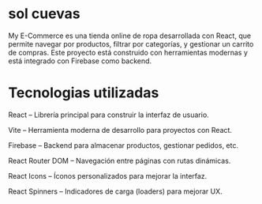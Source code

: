 # sol cuevas
My E-Commerce es una tienda online de ropa desarrollada con React, que permite navegar por productos, filtrar por categorías, y gestionar un carrito de compras. Este proyecto está construido con herramientas modernas y está integrado con Firebase como backend.

# Tecnologias utilizadas

React – Librería principal para construir la interfaz de usuario.

Vite – Herramienta moderna de desarrollo para proyectos con React.

Firebase – Backend para almacenar productos, gestionar pedidos, etc.

React Router DOM – Navegación entre páginas con rutas dinámicas.

React Icons – Íconos personalizados para mejorar la interfaz.

React Spinners – Indicadores de carga (loaders) para mejorar UX.



